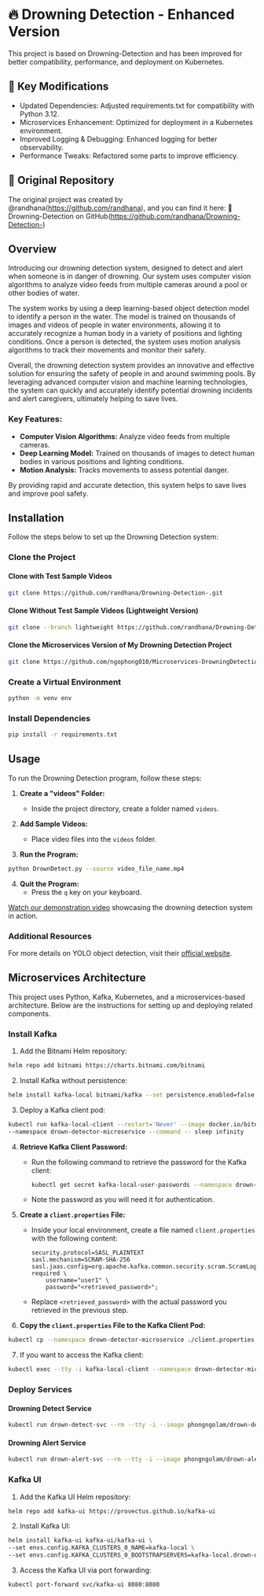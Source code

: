 # 🔥 Drowning Detection - Enhanced Version
This project is based on Drowning-Detection and has been improved for better compatibility, performance, and deployment on Kubernetes.

## 🚀 Key Modifications
- Updated Dependencies: Adjusted requirements.txt for compatibility with Python 3.12.
- Microservices Enhancement: Optimized for deployment in a Kubernetes environment.
- Improved Logging & Debugging: Enhanced logging for better observability.
- Performance Tweaks: Refactored some parts to improve efficiency.

## 📌 Original Repository
The original project was created by @randhana(https://github.com/randhana), and you can find it here:
🔗 Drowning-Detection on GitHub(https://github.com/randhana/Drowning-Detection-)

## Overview
Introducing our drowning detection system, designed to detect and alert when someone is in danger of drowning.
Our system uses computer vision algorithms to analyze video feeds from multiple cameras around a pool or other bodies of water.

The system works by using a deep learning-based object detection model to identify a person in the water. The model is trained on thousands of images and videos of people in water environments, allowing it to accurately recognize a human body in a variety of positions and lighting conditions. Once a person is detected, the system uses motion analysis algorithms to track their movements and monitor their safety.

Overall, the drowning detection system provides an innovative and effective solution for ensuring the safety of people in and around swimming pools. By leveraging advanced computer vision and machine learning technologies, the system can quickly and accurately identify potential drowning incidents and alert caregivers, ultimately helping to save lives.

### Key Features:
- **Computer Vision Algorithms:** Analyze video feeds from multiple cameras.
- **Deep Learning Model:** Trained on thousands of images to detect human bodies in various positions and lighting conditions.
- **Motion Analysis:** Tracks movements to assess potential danger.

By providing rapid and accurate detection, this system helps to save lives and improve pool safety.


## Installation

Follow the steps below to set up the Drowning Detection system:

### Clone the Project
#### Clone with Test Sample Videos
```bash
git clone https://github.com/randhana/Drowning-Detection-.git
```

#### Clone Without Test Sample Videos (Lightweight Version)
```bash
git clone --branch lightweight https://github.com/randhana/Drowning-Detection-.git
```

#### Clone the Microservices Version of My Drowning Detection Project
```bash
git clone https://github.com/ngophong010/Microservices-DrowningDetection.git
```

### Create a Virtual Environment
```bash
python -m venv env
```

### Install Dependencies
```bash
pip install -r requirements.txt
```

## Usage

To run the Drowning Detection program, follow these steps:

1. **Create a "videos" Folder:**
   - Inside the project directory, create a folder named `videos`.

2. **Add Sample Videos:**
   - Place video files into the `videos` folder.

3. **Run the Program:**
```bash
python DrownDetect.py --source video_file_name.mp4
```

4. **Quit the Program:**
   - Press the `q` key on your keyboard.

[Watch our demonstration video](https://youtu.be/99GdhIozAQ8) showcasing the drowning detection system in action.

### Additional Resources

For more details on YOLO object detection, visit their [official website](https://pjreddie.com/darknet/yolo/).

## Microservices Architecture

This project uses Python, Kafka, Kubernetes, and a microservices-based architecture. Below are the instructions for setting up and deploying related components.

### Install Kafka
1. Add the Bitnami Helm repository:
```bash
helm repo add bitnami https://charts.bitnami.com/bitnami
```

2. Install Kafka without persistence:
```bash
helm install kafka-local bitnami/kafka --set persistence.enabled=false,zookeeper.persistence.enabled=false
```

3. Deploy a Kafka client pod:
```bash
kubectl run kafka-local-client --restart='Never' --image docker.io/bitnami/kafka:3.3.1-debian-11-r19 \
--namespace drown-detector-microservice --command -- sleep infinity
```

4. **Retrieve Kafka Client Password:**
   - Run the following command to retrieve the password for the Kafka client:
     ```bash
     kubectl get secret kafka-local-user-passwords --namespace drown-detector-microservice -o jsonpath='{.data.client-passwords}' | base64 -d
     ```
   - Note the password as you will need it for authentication.

5. **Create a `client.properties` File:**
   - Inside your local environment, create a file named `client.properties` with the following content:
     ```
     security.protocol=SASL_PLAINTEXT
     sasl.mechanism=SCRAM-SHA-256
     sasl.jaas.config=org.apache.kafka.common.security.scram.ScramLoginModule required \
         username="user1" \
         password="<retrieved_password>";
     ```
   - Replace `<retrieved_password>` with the actual password you retrieved in the previous step.

6. **Copy the `client.properties` File to the Kafka Client Pod:**
```bash
kubectl cp --namespace drown-detector-microservice ./client.properties kafka-local-client:/tmp/client.properties
```

7. If you want to access the Kafka client:
```bash
kubectl exec --tty -i kafka-local-client --namespace drown-detector-microservice -- bash
```

### Deploy Services
#### Drowning Detect Service
```bash
kubectl run drown-detect-svc --rm --tty -i --image phongngolam/drown-detect-service --restart Never --namespace drown-detector-microservice
```
 
#### Drowning Alert Service
```bash
kubectl run drown-alert-svc --rm --tty -i --image phongngolam/drown-alert-service --restart Never --namespace drown-detector-microservice
```

### Kafka UI
1. Add the Kafka UI Helm repository:
```bash
helm repo add kafka-ui https://provectus.github.io/kafka-ui
```

2. Install Kafka UI:
```bash
helm install kafka-ui kafka-ui/kafka-ui \
--set envs.config.KAFKA_CLUSTERS_0_NAME=kafka-local \
--set envs.config.KAFKA_CLUSTERS_0_BOOTSTRAPSERVERS=kafka-local.drown-detector-microservice.svc.cluster.local:9092
```

3. Access the Kafka UI via port forwarding:
```bash
kubectl port-forward svc/kafka-ui 8080:8080
```


